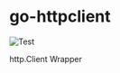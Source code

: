 # go-httpclient

![Test](https://github.com/maruware/go-httpclient/workflows/Test/badge.svg)

http.Client Wrapper